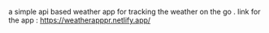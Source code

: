 a simple api based weather app for tracking the weather on the go .
link for the app : https://weatherapppr.netlify.app/
